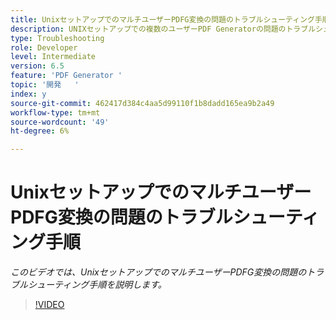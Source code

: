 ```yaml
---
title: UnixセットアップでのマルチユーザーPDFG変換の問題のトラブルシューティング手順
description: UNIXセットアップでの複数のユーザーPDF Generatorの問題のトラブルシューティング。
type: Troubleshooting
role: Developer
level: Intermediate
version: 6.5
feature: 'PDF Generator '
topic: '開発   '
index: y
source-git-commit: 462417d384c4aa5d99110f1b8dadd165ea9b2a49
workflow-type: tm+mt
source-wordcount: '49'
ht-degree: 6%

---
```



# UnixセットアップでのマルチユーザーPDFG変換の問題のトラブルシューティング手順

*このビデオでは、UnixセットアップでのマルチユーザーPDFG変換の問題のトラブルシューティング手順を説明します。*

>[!VIDEO](https://video.tv.adobe.com/v/335549?quality=9&learn=on)

